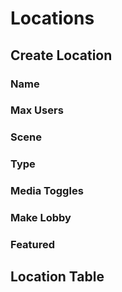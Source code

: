 # Locations
## Create Location
### Name
### Max Users
### Scene
### Type
### Media Toggles
### Make Lobby
### Featured
## Location Table
